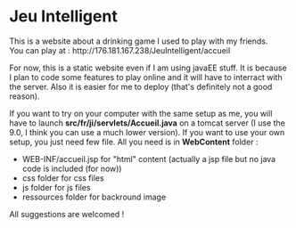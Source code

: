 <h1>Jeu Intelligent</h1>
<p>
  This is a website about a drinking game I used to play with my friends.
  <br>
  You can play at : http://176.181.167.238/JeuIntelligent/accueil 
</p>

<p>
  For now, this is a static website even if I am using javaEE stuff.
  It is because I plan to code some features to play online and it will have to interract with the server.
  Also it is easier for me to deploy (that's definitely not a good reason).
  
  If you want to try on your computer with the same setup as me, you will have to launch <b>src/fr/ji/servlets/Accueil.java</b> on a tomcat server (I use the 9.0, I think you can use a much lower version).
  If you want to use your own setup, you just need few file. 
  All you need is in <b>WebContent</b> folder : 
  <ul>
    <li>WEB-INF/accueil.jsp for "html" content (actually a jsp file but no java code is included (for now)) </li>
    <li>css folder for css files</li>
    <li>js folder for js files </li>
    <li>ressources folder for backround image</li>
  </ul>
</p>

<p>
All suggestions are welcomed ! 
</p>
